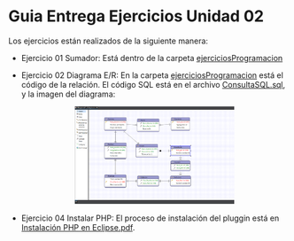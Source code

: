 <h1>Guia Entrega Ejercicios Unidad 02</h1>
<p>Los ejercicios están realizados de la siguiente manera:</p>

* Ejercicio 01 Sumador: Está dentro de la carpeta [ejerciciosProgramacion](https://github.com/alemolamg/EntornosDesarrollo1DAW/tree/master/Unidad02/ejerciciosProgramacion/src/paquete)


* Ejercicio 02 Diagrama E/R: En la carpeta [ejerciciosProgramacion](https://github.com/alemolamg/EntornosDesarrollo1DAW/tree/master/Unidad02/ejerciciosProgramacion/src/paquete) está el código de la relación. El código SQL está en el archivo [ConsultaSQL.sql](https://github.com/alemolamg/EntornosDesarrollo1DAW/blob/master/Unidad02/ConsultaSQL.sql), y la imagen del diagrama:
  <p align="center">
  <a href="https://github.com/alemolamg/EntornosDesarrollo1DAW/blob/master/Unidad02/imagenEntidadRelacion.png"><img src="https://github.com/alemolamg/EntornosDesarrollo1DAW/blob/master/Unidad02/imagenEntidadRelacion.png" width="60%" /></a> </p>

* Ejercicio 04 Instalar PHP: El proceso de instalación del pluggin está en [Instalación PHP en Eclipse.pdf](https://github.com/alemolamg/EntornosDesarrollo1DAW/blob/master/Unidad02/Instalación%20PHP%20en%20Eclipse.pdf).

